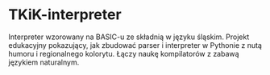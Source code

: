 # TKiK-interpreter
Interpreter wzorowany na BASIC-u ze składnią w języku śląskim. Projekt edukacyjny pokazujący, jak zbudować parser i interpreter w Pythonie z nutą humoru i regionalnego kolorytu. Łączy naukę kompilatorów z zabawą językiem naturalnym.
